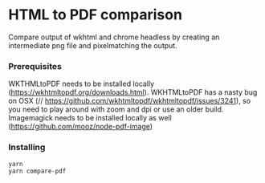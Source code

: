 # HTML to PDF comparison

Compare output of wkhtml and chrome headless by creating an intermediate png file and pixelmatching the output.

### Prerequisites

WKTHMLtoPDF needs to be installed locally (https://wkhtmltopdf.org/downloads.html). WKHTMLtoPDF has a nasty bug on OSX (// https://github.com/wkhtmltopdf/wkhtmltopdf/issues/3241), so you need to play around with zoom and dpi or use an older build.
Imagemagick needs to be installed locally as well (https://github.com/mooz/node-pdf-image)

### Installing

```
yarn
yarn compare-pdf
```
